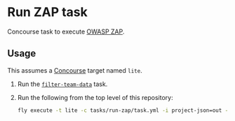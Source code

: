 # Run ZAP task

Concourse task to execute [OWASP ZAP](https://www.owasp.org/index.php/OWASP_Zed_Attack_Proxy_Project).

## Usage

This assumes a [Concourse](http://concourse.ci/) target named `lite`.

1. Run the [`filter-team-data`](../filter-team-data/) task.
1. Run the following from the top level of this repository:

    ```bash
    fly execute -t lite -c tasks/run-zap/task.yml -i project-json=out -i scripts=.
    ```
